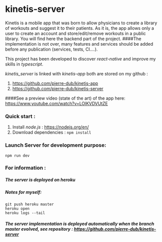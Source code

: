 # kinetis-server

Kinetis is a mobile app that was born to allow physicians to create a library of workouts and suggest it to their patients.
As it is, the app allows only a user to create an account and store/edit/remove workouts in a public library. 
You will find here the backend part of the project.
####The implementation is not over, many features and services should be added before any publication (services, tests, CI....).
 
This project has been developed to discover *react-native* and improve my skills in *typescript*. 
 
*kinetis_server* is linked with *kinetis-app* both are stored on my github : 
1. https://github.com/pierre-dub/kinetis-app
2. https://github.com/pierre-dub/kinetis-server

####See a preview video (state of the art) of the app here: https://www.youtube.com/watch?v=LOlKVDVUtZE


### Quick start : 
1. Install *node.js* : https://nodejs.org/en/
2. Download dependencies : `npm install`

### Launch Server for development purpose: 
    npm run dev

### For information : 
##### The server is deployed on *heroku*
##### Notes for myself:  
    git push heroku master 
    heroku open
    heroku logs --tail
##### The server implementation is deployed automatically when the branch master evolved, see repository : https://github.com/pierre-dub/kinetis-server

